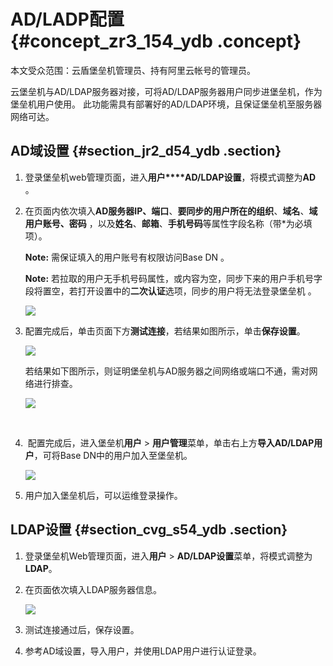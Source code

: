 # AD/LADP配置 {#concept_zr3_154_ydb .concept}

本文受众范围：云盾堡垒机管理员、持有阿里云帐号的管理员。

云堡垒机与AD/LDAP服务器对接，可将AD/LDAP服务器用户同步进堡垒机，作为堡垒机用户使用。 此功能需具有部署好的AD/LDAP环境，且保证堡垒机至服务器网络可达。

## AD域设置 {#section_jr2_d54_ydb .section}

1.  登录堡垒机web管理页面，进入**用户****AD/LDAP设置**，将模式调整为**AD** 。
2.  在页面内依次填入**AD服务器IP、端口**、**要同步的用户所在的组织**、**域名**、**域用户账号、密码** ，以及**姓名**、**邮箱**、**手机号码**等属性字段名称（带\*为必填项）。

    **Note:** 需保证填入的用户账号有权限访问Base DN 。

    **Note:** 若拉取的用户无手机号码属性，或内容为空，同步下来的用户手机号字段将置空，若打开设置中的**二次认证**选项，同步的用户将无法登录堡垒机 。

    ![](http://static-aliyun-doc.oss-cn-hangzhou.aliyuncs.com/assets/img/12736/4141_zh-CN.png)

3.  配置完成后，单击页面下方**测试连接**，若结果如图所示，单击**保存设置**。

    ![](http://static-aliyun-doc.oss-cn-hangzhou.aliyuncs.com/assets/img/12736/4142_zh-CN.png)

    若结果如下图所示，则证明堡垒机与AD服务器之间网络或端口不通，需对网络进行排查。

    ![](http://static-aliyun-doc.oss-cn-hangzhou.aliyuncs.com/assets/img/12736/4144_zh-CN.png)

      

4.   配置完成后，进入堡垒机**用户** \> **用户管理**菜单，单击右上方**导入AD/LDAP用户**，可将Base DN中的用户加入至堡垒机。

    ![](http://static-aliyun-doc.oss-cn-hangzhou.aliyuncs.com/assets/img/12736/4145_zh-CN.png)

5.  用户加入堡垒机后，可以运维登录操作。

## LDAP设置 {#section_cvg_s54_ydb .section}

1.  登录堡垒机Web管理页面，进入**用户** \> **AD/LDAP设置**菜单，将模式调整为**LDAP**。
2.  在页面依次填入LDAP服务器信息。

    ![](http://static-aliyun-doc.oss-cn-hangzhou.aliyuncs.com/assets/img/12736/4146_zh-CN.png)

3.  测试连接通过后，保存设置。
4.  参考AD域设置，导入用户，并使用LDAP用户进行认证登录。


